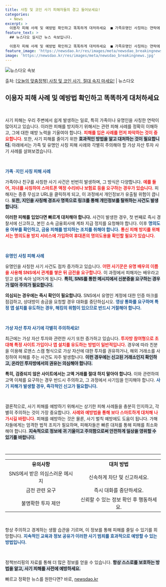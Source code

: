 ```yaml
---
title: 사칭 및 코인 사기 피해자들의 경고 들어보세요!
categories:
  - News
excerpt: >
  이용자 피해 사례 및 예방법 확인하고 똑똑하게 대처하세요  ■ 가족유명인 사칭하는 연락에 주의하세요!  가족…
feature_text: >
  ## 뉴스다오 실시간 뉴스 속보입니다.

  이용자 피해 사례 및 예방법 확인하고 똑똑하게 대처하세요  ■ 가족유명인 사칭하는 연락에 주의하세요!  가족…
feature_image: 'https://newsdao.kr/res/images/meta/newsdao_breakingnews.jpg'
image: 'https://newsdao.kr/res/images/meta/newsdao_breakingnews.jpg'
---
```


![뉴스다오 속보](https://newsdao.kr/res/images/meta/newsdao_breakingnews.jpg)

<p>출처: <a href="https://newsdao.kr/3628" rel="dofollow">[오늘의 맞춤정책] 사칭 및 코인 사기, 절대 속지 마세요!</a> | 뉴스다오</p>

<h2 data-ke-size="size26">이용자 피해 사례 및 예방법 확인하고 똑똑하게 대처하세요</h2>

<p data-ke-size="size16">&nbsp;</p>

사기 피해는 우리 주변에서 쉽게 발생하는 일로, 특히 가족이나 유명인을 사칭한 연락이 많아지고 있습니다. 이러한 피해를 방지하기 위해서는 관련 피해 사례를 정확히 이해하고, 그에 대한 예방 노력을 기울여야 합니다. <b><span style="color: #ee2323;">피해를 입은 사례를 먼저 파악하는 것이 중요합니다.</span></b> 또한, 사기 피해를 줄이기 위한 <b><span style="background-color: #21538527;">효과적인 방법을 알고 대처하는 것이 필요합니다.</span></b> 아래에서는 가족 및 유명인 사칭 피해 사례와 각별히 주의해야 할 가상 자산 투자 사기 사례를 살펴보겠습니다.

<p data-ke-size="size16">&nbsp;</p>

<b><span style="color: #1a5490;">가족 ·지인 사칭 피해 사례</span></b>

가족이나 친구를 사칭한 사기 사건은 빈번히 발생하며, 그 방식은 다양합니다. <b><span style="color: #ee2323;">예를 들어, 자녀를 사칭하여 스마트폰 액정 수리비나 보험료 등을 요구하는 경우가 있습니다.</span></b> 피해자는 종종 무심코 URL을 클릭하게 되고, 이 과정에서 개인정보가 유출될 위험이 큽니다. <b><span style="background-color: #21538527;">또한, 지인을 사칭해 경조사 명목으로 링크를 통해 개인정보를 탈취하는 사건도 발생합니다.</span></b> 

<b>이러한 피해를 입었다면 빠르게 대처해야 합니다.</b> 사건이 발생한 경우, 첫 번째로 즉시 경찰서에 신고하고, 본인 소속 금융회사에 계좌 지급 정지를 요청해야 합니다. 이후 <b><span style="color: #1a5490;">명의도용 여부를 확인하고, 금융 피해를 방지하는 조치를 취해야 합니다.</span></b> <b><span style="color: #ee2323;">통신 피해 방지를 위해서는 명의도용 방지 서비스에 가입하여 휴대폰의 명의도용을 확인할 필요가 있습니다.</span></b>

<p data-ke-size="size16">&nbsp;</p>

<b><span style="color: #1a5490;">유명인 사칭 피해 사례</span></b>

유명인을 사칭한 사기 사건도 점차 증가하고 있습니다. <b><span style="color: #ee2323;">어떤 사기꾼은 유명 배우의 이름을 사용해 SNS에서 관계를 쌓은 뒤 금전을 요구합니다.</span></b> 이 과정에서 피해자는 배우라고 믿고 쉽게 속아 넘어가게 됩니다. <b><span style="background-color: #21538527;">특히, SNS를 통한 메시지에서 신분증을 요구하는 경우가 많아 주의가 필요합니다.</span></b> 

<b>의심되는 경우에는 즉시 확인이 필요합니다.</b> SNS에서 유명인 계정에 대한 인증 마크를 점검하고, 상대방이 송금을 요청할 경우 대화를 중단하십시오. <b><span style="color: #1a5490;">영상 통화를 요구하며 특정 앱 설치를 유도하는 경우, 해킹의 위험이 있으므로 반드시 거절해야 합니다.</span></b>

<p data-ke-size="size16">&nbsp;</p>

<b><span style="color: #1a5490;">가상 자산 투자 사기에 각별히 주의하세요!</span></b>

최근에는 가상 자산 투자와 관련한 사기 또한 증가하고 있습니다. <b><span style="color: #ee2323;">투자방 참여형으로 초대해 특정 사이트 가입이나 앱 설치를 유도하는 방법이 일반적입니다.</span></b> 경우에 따라 친분을 이용해 로맨스 스캠 형식으로 가상 자산에 대한 투자를 권유하거나, 해외 거래소를 사칭하여 피해를 주는 사건도 자주 발생합니다. <b><span style="background-color: #21538527;">이런 경우에는 신고된 거래소인지 확인하고, 온라인 투자방에서의 권유는 의심해야 합니다.</span></b> 

<b>특히, 검증되지 않은 사이트에서는 고액 거래를 절대 하지 말아야 합니다.</b> 이와 관련하여 고액 이체를 요구하는 경우 반드시 주의하고, 그 과정에서 사기임을 인지해야 합니다. <b><span style="color: #1a5490;">사기 피해가 발생할 경우, 즉각적인 신고가 필요합니다.</span></b>

<p data-ke-size="size16">&nbsp;</p>

결론적으로, 사기 피해를 예방하기 위해서는 상기한 피해 사례들을 충분히 인지하고, 각별히 주의하는 것이 가장 중요합니다. <b><span style="color: #ee2323;">사례와 예방법을 통해 보다 스마트하게 대처해 나가시길 바랍니다.</span></b> 피해를 예방하는 것은 물론, 사기 벌칙 예방에도 도움이 됩니다. 가해자들에게는 엄격한 법적 조치가 필요하며, 피해자들은 빠른 대처를 통해 피해를 최소화해야 합니다. <b><span style="background-color: #21538527;">지속적으로 정보에 귀 기울이고 주의함으로써 안전하게 일상을 영위할 수 있기를 바랍니다.</span></b>

<p data-ke-size="size16">&nbsp;</p>

<hr>

<table style="width: 100%;">
  <tr>
    <td style="text-align: center; height: 17px;"><b>유의사항</b></td>
    <td style="text-align: center; height: 17px;"><b>대처 방법</b></td>
  </tr>
  <tr>
    <td style="text-align: center; height: 17px;">SNS에서 받은 의심스러운 메시지</td>
    <td style="text-align: center; height: 17px;">신속하게 차단 및 신고하세요.</td>
  </tr>
  <tr>
    <td style="text-align: center; height: 17px;">금전 관련 요구</td>
    <td style="text-align: center; height: 17px;">즉시 대화를 중단하세요.</td>
  </tr>
  <tr>
    <td style="text-align: center; height: 17px;">불명확한 투자 제안</td>
    <td style="text-align: center; height: 17px;">신뢰할 수 있는 정보 확인 후 행동하세요.</td>
  </tr>
</table>

<p data-ke-size="size16">&nbsp;</p>

항상 주의하고 경계하는 생활 습관을 기르며, 이 정보를 통해 피해를 줄일 수 있기를 희망합니다. <b><span style="color: #1a5490;">지속적인 교육과 정보 공유가 이러한 사기 범죄를 효과적으로 예방할 수 있는 방법입니다.</span></b>

<p data-ke-size="size16">&nbsp;</p>

정책브리핑의 자료를 통해 더 많은 정보를 얻을 수 있습니다. <b><span style="background-color: #21538527;">항상 스스로를 보호하는 방법을 알고, 사기 피해를 사전에 예방하세요.</span></b> 

빠르고 정확한 뉴스를 원한다면? 바로, <a href="https://newsdao.kr" rel="dofollow">newsdao.kr</a>


